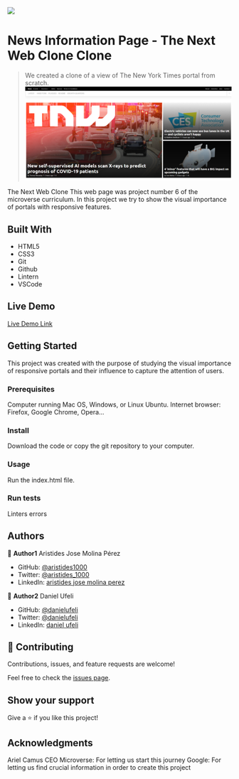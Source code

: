 ![](https://img.shields.io/badge/Microverse-blueviolet)

# News Information Page - The Next Web Clone Clone

> We created a clone of a view of The New York Times portal from scratch.
![screenshot](app_screenshot.png)

The Next Web Clone
This web page was project number 6 of the microverse curriculum.
In this project we try to show the visual importance of portals with responsive features.

## Built With

- HTML5
- CSS3
- Git
- Github
- Lintern
- VSCode

## Live Demo

[Live Demo Link](https://aristides1000.github.io/building-with-Responsive-design/)

## Getting Started

This project was created with the purpose of studying the visual importance of responsive portals and their influence to capture the attention of users.

### Prerequisites

Computer running Mac OS, Windows, or Linux Ubuntu. Internet browser: Firefox, Google Chrome, Opera...

### Install

Download the code or copy the git repository to your computer.

### Usage
Run the index.html file.

### Run tests
Linters errors

## Authors

👤 **Author1**
Aristides Jose Molina Pérez

- GitHub: [@aristides1000](https://github.com/aristides1000)
- Twitter: [@aristides_1000](https://twitter.com/@aristides_1000)
- LinkedIn: [aristides jose molina perez](https://www.linkedin.com/in/aristides-jose-molina-perez-09b0579a)

👤 **Author2**
Daniel Ufeli

- GitHub: [@danielufeli](https://github.com/danielufeli)
- Twitter: [@danielufeli](https://twitter.com/danielufeli)
- LinkedIn: [daniel ufeli](https://www.linkedin.com/in/danielufeli/)

## 🤝 Contributing

Contributions, issues, and feature requests are welcome!

Feel free to check the [issues page](https://github.com/aristides1000/building-with-Responsive-design/issues).

## Show your support

Give a ⭐️ if you like this project!

## Acknowledgments

Ariel Camus CEO Microverse: For letting us start this journey
Google: For letting us find crucial information in order to create this project
